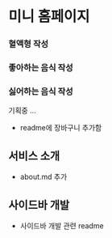 # 미니 홈페이지
### 혈액형 작성
### 좋아하는 음식 작성
### 싫어하는 음식 작성

기획중 ...

- readme에 장바구니 추가함


## 서비스 소개
- about.md 추가

## 사이드바 개발
- 사이드바 개발 관련 readme